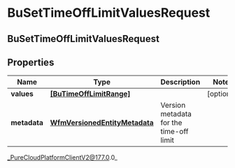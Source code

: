# BuSetTimeOffLimitValuesRequest

## BuSetTimeOffLimitValuesRequest

## Properties

|Name | Type | Description | Notes|
|------------ | ------------- | ------------- | -------------|
| **values** | [**[BuTimeOffLimitRange]**]([BuTimeOffLimitRange]) |  | [optional] |
| **metadata** | [**WfmVersionedEntityMetadata**](WfmVersionedEntityMetadata) | Version metadata for the time-off limit | |



_PureCloudPlatformClientV2@177.0.0_
